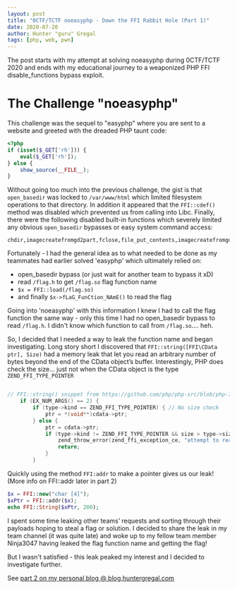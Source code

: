 ```yaml
---
layout: post
title: "0CTF/TCTF noeasyphp - Down the FFI Rabbit Hole (Part 1)"
date: 2020-07-20
author: Hunter "guru" Gregal
tags: [php, web, pwn]
---
```


The post starts with my attempt at solving noeasyphp during 0CTF/TCTF 2020 and ends with my educational journey to a weaponized PHP FFI disable_functions bypass exploit. 

# The Challenge "noeasyphp"
This challenge was the sequel to "easyphp" where you are sent to a website and greeted with the dreaded PHP taunt code:

```php
<?php
if (isset($_GET['rh'])) {
    eval($_GET['rh']);
} else {
    show_source(__FILE__);
}
```

Without going too much into the previous challenge, the gist is that `open_basedir` was locked to `/var/www/html` which limited filesystem operations to that directory. In addition it appeared that the `FFI::cdef()` method was disabled which prevented us from calling into Libc. Finally, there were the following disabled built-in functions which severely limited any obvious `open_basedir` bypasses or easy system command access:

```
chdir,imagecreatefromgd2part,fclose,file_put_contents,imagecreatefromgd2,sqlite_popen,fwrite,chgrp,xml_parser_create_ns,ini_get,pcntl_wifexited,openlog,linkinfo,apache_child_terminate,copy,zip_open,socket_bind,proc_get_status,stream_socket_accept,pcntl_get_last_error,pcntl_wtermsig,parse_ini_file,shell_exec,apache_get_modules,readdir,sqlite_open,syslog,pcntl_strerror,imap_open,error_log,passthru,fopen,pcntl_wexitstatus,dir,pcntl_wifstopped,ignore_user_abort,pcntl_wait,link,xml_parse,pcntl_getpriority,ini_set,imagecreatefromxpm,imagecreatefromwbmp,pcntl_wifsignaled,pcntl_sigwaitinfo,curl_init,socket_create,rename,pcntl_signal_get_handler,apache_setenv,sleep,ini_get_all,parse_ini_string,realpath,apache_reset_timeout,curl_exec,pcntl_signal_dispatch,putenv,ftp_exec,pcntl_exec,imagecreatetruecolor,get_cfg_var,dl,stream_socket_server,popen,pcntl_waitpid,chown,ini_restore,ini_alter,pcntl_signal,glob,pcntl_sigtimedwait,zend_version,imagecreatefrompng,set_time_limit,pcntl_fork,mb_send_mail,system,pcntl_setpriority,pcntl_async_signals,imap_mail,pfsockopen,imagecreatefromwebp,pcntl_alarm,pcntl_wstopsig,exec,virtual,ftp_connect,stream_socket_client,fsockopen,imagecreatefromstring,apache_get_version,readlink,pcntl_wifcontinued,xml_parser_create,imagecreatefromxbm,proc_open,pcntl_sigprocmask,curl_multi_exec,mail,chmod,apache_getenv,chroot,bindtextdomain,ld,symlink
```

Fortunately - I had the general idea as to what needed to be done as my teammates had earlier solved 'easyphp' which ultimately relied on:
* open_basedir bypass (or just wait for another team to bypass it xD)
* read `/flag.h` to get `/flag.so` flag function name
* `$x = FFI::load(/flag.so)`
* and finally `$x->fLaG_FunCtion_NAmE()` to read the flag

Going into 'noeasyphp' with this information I knew I had to call the flag function the same way - only this time I had no open_basedir bypass to read `/flag.h`. I didn't know which function to call from `/flag.so`.... heh. 

So, I decided that I needed a way to leak the function name and began investigating. Long story short I discovered that `FFI::string([FFI\CData ptr], Size)` had a memory leak that let you read an arbitrary number of bytes beyond the end of the CData object’s buffer. Interestingly, PHP does check the size... just not when the CData object is the type `ZEND_FFI_TYPE_POINTER` 

```C

// FFI::string() snippet from https://github.com/php/php-src/blob/php-7.4.7RC1/ext/ffi/ffi.c#L4411
	if (EX_NUM_ARGS() == 2) {
		if (type->kind == ZEND_FFI_TYPE_POINTER) { // No size check
			ptr = *(void**)cdata->ptr;
		} else {
			ptr = cdata->ptr;
			if (type->kind != ZEND_FFI_TYPE_POINTER && size > type->size) { // Size check
				zend_throw_error(zend_ffi_exception_ce, "attempt to read over data boundary");
				return;
			}
		}
```

Quickly using the method `FFI:addr` to make a pointer gives us our leak! (More info on FFI::addr later in part 2)

```php
$x = FFI::new("char [4]");
$xPtr = FFI::addr($x);
echo FFI::String($xPtr, 200);

```
I spent some time leaking other teams’ requests and sorting through their payloads hoping to steal a flag or solution. I decided to share the leak in my team channel (it was quite late) and woke up to my fellow team member Ninja3047 having leaked the flag function name and getting the flag!

But I wasn't satisfied - this leak peaked my interest and I decided to investigate further.

See [part 2 on my personal blog @ blog.huntergregal.com](http://blog.huntergregal.com/2020/07/from-web-to-pwn-ffi-arbitrary-readwrite.html)
